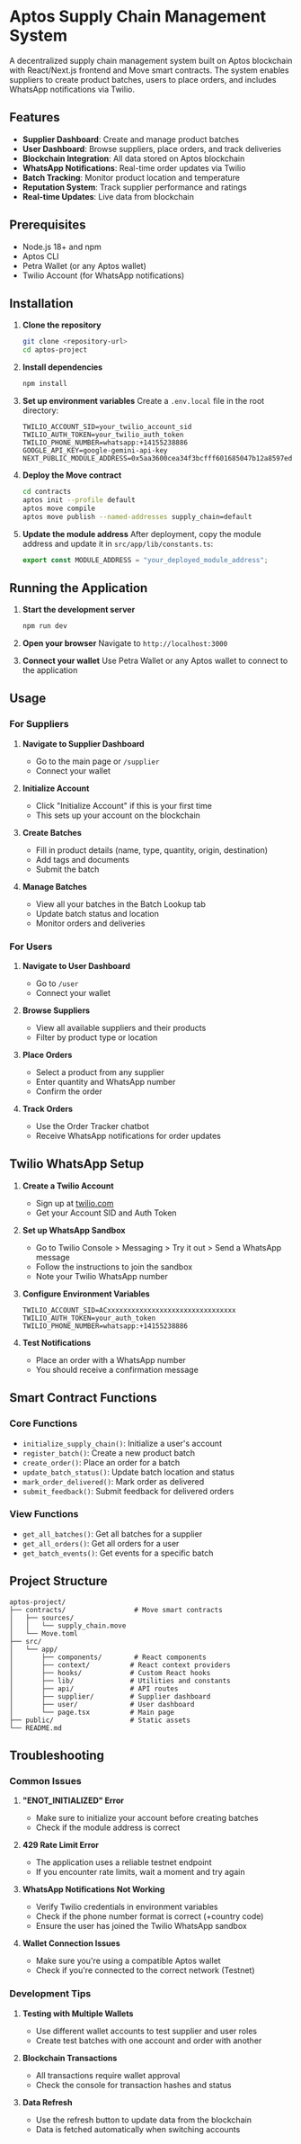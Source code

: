 # Aptos Supply Chain Management System

A decentralized supply chain management system built on Aptos blockchain with React/Next.js frontend and Move smart contracts. The system enables suppliers to create product batches, users to place orders, and includes WhatsApp notifications via Twilio.

## Features

- **Supplier Dashboard**: Create and manage product batches
- **User Dashboard**: Browse suppliers, place orders, and track deliveries
- **Blockchain Integration**: All data stored on Aptos blockchain
- **WhatsApp Notifications**: Real-time order updates via Twilio
- **Batch Tracking**: Monitor product location and temperature
- **Reputation System**: Track supplier performance and ratings
- **Real-time Updates**: Live data from blockchain

## Prerequisites

- Node.js 18+ and npm
- Aptos CLI
- Petra Wallet (or any Aptos wallet)
- Twilio Account (for WhatsApp notifications)

## Installation

1. **Clone the repository**

   ```bash
   git clone <repository-url>
   cd aptos-project
   ```

2. **Install dependencies**

   ```bash
   npm install
   ```

3. **Set up environment variables**
   Create a `.env.local` file in the root directory:

   ```env
   TWILIO_ACCOUNT_SID=your_twilio_account_sid
   TWILIO_AUTH_TOKEN=your_twilio_auth_token
   TWILIO_PHONE_NUMBER=whatsapp:+14155238886
   GOOGLE_API_KEY=google-gemini-api-key
   NEXT_PUBLIC_MODULE_ADDRESS=0x5aa3600cea34f3bcfff601685047b12a8597ed47e05d5fd165c1b40c5cca573e

   ```

4. **Deploy the Move contract**

   ```bash
   cd contracts
   aptos init --profile default
   aptos move compile
   aptos move publish --named-addresses supply_chain=default
   ```

5. **Update the module address**
   After deployment, copy the module address and update it in `src/app/lib/constants.ts`:
   ```typescript
   export const MODULE_ADDRESS = "your_deployed_module_address";
   ```

## Running the Application

1. **Start the development server**

   ```bash
   npm run dev
   ```

2. **Open your browser**
   Navigate to `http://localhost:3000`

3. **Connect your wallet**
   Use Petra Wallet or any Aptos wallet to connect to the application

## Usage

### For Suppliers

1. **Navigate to Supplier Dashboard**

   - Go to the main page or `/supplier`
   - Connect your wallet

2. **Initialize Account**

   - Click "Initialize Account" if this is your first time
   - This sets up your account on the blockchain

3. **Create Batches**

   - Fill in product details (name, type, quantity, origin, destination)
   - Add tags and documents
   - Submit the batch

4. **Manage Batches**
   - View all your batches in the Batch Lookup tab
   - Update batch status and location
   - Monitor orders and deliveries

### For Users

1. **Navigate to User Dashboard**

   - Go to `/user`
   - Connect your wallet

2. **Browse Suppliers**

   - View all available suppliers and their products
   - Filter by product type or location

3. **Place Orders**

   - Select a product from any supplier
   - Enter quantity and WhatsApp number
   - Confirm the order

4. **Track Orders**
   - Use the Order Tracker chatbot
   - Receive WhatsApp notifications for order updates

## Twilio WhatsApp Setup

1. **Create a Twilio Account**

   - Sign up at [twilio.com](https://twilio.com)
   - Get your Account SID and Auth Token

2. **Set up WhatsApp Sandbox**

   - Go to Twilio Console > Messaging > Try it out > Send a WhatsApp message
   - Follow the instructions to join the sandbox
   - Note your Twilio WhatsApp number

3. **Configure Environment Variables**

   ```env
   TWILIO_ACCOUNT_SID=ACxxxxxxxxxxxxxxxxxxxxxxxxxxxxxxxx
   TWILIO_AUTH_TOKEN=your_auth_token
   TWILIO_PHONE_NUMBER=whatsapp:+14155238886
   ```

4. **Test Notifications**
   - Place an order with a WhatsApp number
   - You should receive a confirmation message

## Smart Contract Functions

### Core Functions

- `initialize_supply_chain()`: Initialize a user's account
- `register_batch()`: Create a new product batch
- `create_order()`: Place an order for a batch
- `update_batch_status()`: Update batch location and status
- `mark_order_delivered()`: Mark order as delivered
- `submit_feedback()`: Submit feedback for delivered orders

### View Functions

- `get_all_batches()`: Get all batches for a supplier
- `get_all_orders()`: Get all orders for a user
- `get_batch_events()`: Get events for a specific batch

## Project Structure

```
aptos-project/
├── contracts/                 # Move smart contracts
│   ├── sources/
│   │   └── supply_chain.move
│   └── Move.toml
├── src/
│   └── app/
│       ├── components/        # React components
│       ├── context/          # React context providers
│       ├── hooks/            # Custom React hooks
│       ├── lib/              # Utilities and constants
│       ├── api/              # API routes
│       ├── supplier/         # Supplier dashboard
│       ├── user/             # User dashboard
│       └── page.tsx          # Main page
├── public/                   # Static assets
└── README.md
```

## Troubleshooting

### Common Issues

1. **"ENOT_INITIALIZED" Error**

   - Make sure to initialize your account before creating batches
   - Check if the module address is correct

2. **429 Rate Limit Error**

   - The application uses a reliable testnet endpoint
   - If you encounter rate limits, wait a moment and try again

3. **WhatsApp Notifications Not Working**

   - Verify Twilio credentials in environment variables
   - Check if the phone number format is correct (+country code)
   - Ensure the user has joined the Twilio WhatsApp sandbox

4. **Wallet Connection Issues**
   - Make sure you're using a compatible Aptos wallet
   - Check if you're connected to the correct network (Testnet)

### Development Tips

1. **Testing with Multiple Wallets**

   - Use different wallet accounts to test supplier and user roles
   - Create test batches with one account and order with another

2. **Blockchain Transactions**

   - All transactions require wallet approval
   - Check the console for transaction hashes and status

3. **Data Refresh**
   - Use the refresh button to update data from the blockchain
   - Data is fetched automatically when switching accounts
